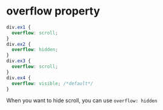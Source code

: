 # overflow property

```css
div.ex1 {
  overflow: scroll;
}
div.ex2 {
  overflow: hidden;
}
div.ex3 {
  overflow: scroll;
}
div.ex4 {
  overflow: visible; /*default*/
}
```

When you want to hide scroll, you can use `overflow: hidden`
